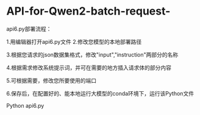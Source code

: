 # API-for-Qwen2-batch-request-
api6.py部署流程：

1.用编辑器打开api6.py文件
2.修改您模型的本地部署路径
 
3.根据您请求的json数据集格式，修改"input","instruction"两部分的名称
 
 
4.根据需求修改系统提示词，并可在需要的地方插入请求体的部分内容
 
5.可根据需要，修改您所要使用的端口
 
6.保存后，在配置好的、能本地运行大模型的conda环境下，运行该Python文件

Python api6.py


